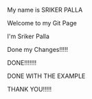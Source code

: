 


My name is SRIKER PALLA

Welcome to my Git Page

I'm Sriker Palla




Done my Changes!!!!!

DONE!!!!!!!

DONE WITH THE EXAMPLE


THANK YOU!!!!!
